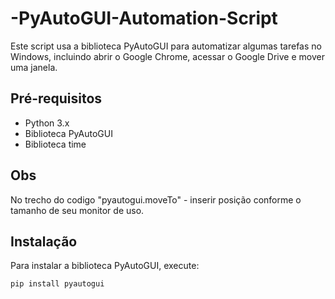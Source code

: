 # -PyAutoGUI-Automation-Script

Este script usa a biblioteca PyAutoGUI para automatizar algumas tarefas no Windows, incluindo abrir o Google Chrome, acessar o Google Drive e mover uma janela.

## Pré-requisitos

- Python 3.x
- Biblioteca PyAutoGUI
- Biblioteca time

## Obs
No trecho do codigo "pyautogui.moveTo" - inserir posição conforme o tamanho de seu monitor de uso.

## Instalação

Para instalar a biblioteca PyAutoGUI, execute:

```bash
pip install pyautogui
